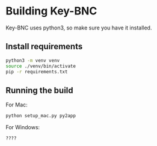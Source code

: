 # Building Key-BNC

Key-BNC uses python3, so make sure you have it installed.

## Install requirements

```sh
python3 -m venv venv
source ./venv/bin/activate
pip -r requirements.txt
```
## Running the build

For Mac:

```sh
python setup_mac.py py2app
```

For Windows:

```sh
????
```